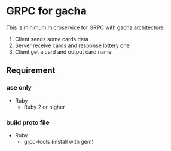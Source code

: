 # GRPC for gacha 

This is minimum microservice for GRPC with gacha architecture.

1. Client sends some cards data
2. Server receive cards and response lottery one
3. Client get a card and output card name

## Requirement

### use only

- Ruby
    - Ruby 2 or higher

### build proto file

- Ruby
    - grpc-tools (install with gem)
